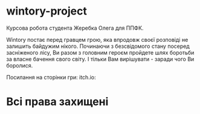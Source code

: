 # wintory-project
Курсова робота студента Жеребка Олега для ППФК.

Wintory постає перед гравцем грою, яка впродовж своєї розповіді не залишить байдужим нікого. Починаючи з безсвідомого стану посеред засніженого лісу, Ви разом з головним героєм пройдете шлях боротьби за власне бачення свого світу. І тільки Вам вирішувати - заради чого Ви боролися.

Посилання на сторінки гри:
itch.io: 


# Всі права захищені
